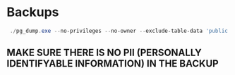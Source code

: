 # Backups

```powershell
 ./pg_dump.exe --no-privileges --no-owner --exclude-table-data 'public.user*' --host [URL] --port [PORT] --username [USERNAME] --file [FILENAME.sql] [DBNAME]
```

## MAKE SURE THERE IS NO PII (PERSONALLY IDENTIFYABLE INFORMATION) IN THE BACKUP